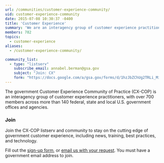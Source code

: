 ```yaml
---
url: /communities/customer-experience-community/
uid: customer-experience-community
date: 2015-07-08 10:30:37 -0400
title: 'Customer Experience'
summary: 'We are an interagency group of customer experience practitioners.'
members: 782
topics:
  - customer-experience
aliases:
  - /customer-experience-community/

community_list:
  - type: "listserv"
    subscribe_email: annabel.berman@gsa.gov
    subject: "Join: CX"
    form: "https://docs.google.com/a/gsa.gov/forms/d/1hzJbZChUg2TRLi_MiC4nAbB-HKUOerBF2kL0qO38fPo/viewform"
---
```


The government Customer Experience Community of Practice (CX-COP) is an interagency group of customer experience practitioners, with over 700 members across more than 140 federal, state and local U.S. government offices and agencies.

### Join

Join the CX-COP listserv and community to stay on the cutting edge of government customer experience, including news, training, best practices, and technology.

Fill out the [sign-up form](https://docs.google.com/a/gsa.gov/forms/d/1hzJbZChUg2TRLi_MiC4nAbB-HKUOerBF2kL0qO38fPo/viewform), or [email us with your request](mailto:annabel.berman@gsa.gov?subject=Subscribe%20to%20CX-COP). You must have a government email address to join.
